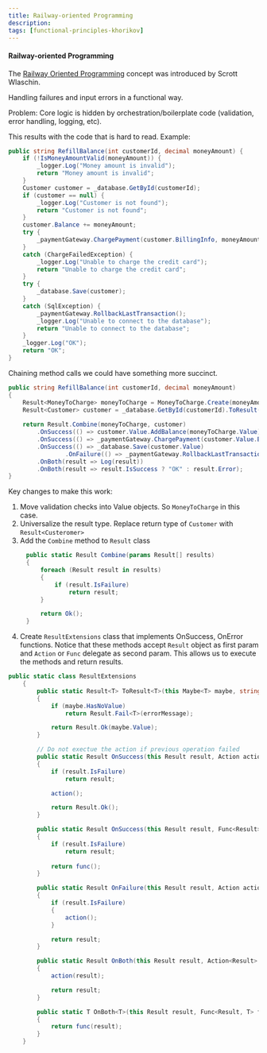 ```yaml
---
title: Railway-oriented Programming
description: 
tags: [functional-principles-khorikov]
---
```



#### Railway-oriented Programming

The [Railway Oriented Programming](https://vimeo.com/113707214) concept was introduced by Scrott Wlaschin.

Handling failures and input errors in a functional way. 


Problem: Core logic is hidden by orchestration/boilerplate code (validation, error handling, logging, etc).

This results with the code that is hard to read. Example:
```csharp
public string RefillBalance(int customerId, decimal moneyAmount) {
	if (!IsMoneyAmountValid(moneyAmount)) {
		_logger.Log("Money amount is invalid");
		return "Money amount is invalid";
	}
	Customer customer = _database.GetById(customerId);
	if (customer == null) {
		_logger.Log("Customer is not found");
		return "Customer is not found";
	}
	customer.Balance += moneyAmount;
	try {
		_paymentGateway.ChargePayment(customer.BillingInfo, moneyAmount);
	}
	catch (ChargeFailedException) {
		_logger.Log("Unable to charge the credit card");
		return "Unable to charge the credit card";
	}
	try {
		_database.Save(customer);
	}
	catch (SqlException) {
		_paymentGateway.RollbackLastTransaction();
		_logger.Log("Unable to connect to the database");
		return "Unable to connect to the database";
	}
	_logger.Log("OK");
	return "OK";
}
```

Chaining method calls we could have something more succinct.

```csharp
public string RefillBalance(int customerId, decimal moneyAmount)
{
	Result<MoneyToCharge> moneyToCharge = MoneyToCharge.Create(moneyAmount);
	Result<Customer> customer = _database.GetById(customerId).ToResult("Customer is not found");
	
	return Result.Combine(moneyToCharge, customer)
		.OnSuccess(() => customer.Value.AddBalance(moneyToCharge.Value))
		.OnSuccess(() => _paymentGateway.ChargePayment(customer.Value.BillingInfo, moneyToCharge.Value))
		.OnSuccess(() => _database.Save(customer.Value)
				.OnFailure(() => _paymentGateway.RollbackLastTransaction()))
		.OnBoth(result => Log(result))
		.OnBoth(result => result.IsSuccess ? "OK" : result.Error);
}
```

Key changes to make this work:

1. Move validation checks into Value objects. So `MoneyToCharge` in this case.
2. Universalize the result type. Replace return type of `Customer` with `Result<Custeromer>` 
3. Add the `Combine` method to `Result` class
```csharp
	 public static Result Combine(params Result[] results)
     {
         foreach (Result result in results)
         {
             if (result.IsFailure)
                 return result;
         }

         return Ok();
     }
```
4. Create `ResultExtensions` class that implements OnSuccess, OnError functions. Notice that these methods accept `Result` object as first param and `Action` or `Func` delegate as second param. This allows us to execute the methods and return results.
```csharp
public static class ResultExtensions
    {
        public static Result<T> ToResult<T>(this Maybe<T> maybe, string errorMessage) where T : class
        {
            if (maybe.HasNoValue)
                return Result.Fail<T>(errorMessage);

            return Result.Ok(maybe.Value);
        }

		// Do not exectue the action if previous operation failed
        public static Result OnSuccess(this Result result, Action action)
        {
            if (result.IsFailure)
                return result;

            action();

            return Result.Ok();
        }

        public static Result OnSuccess(this Result result, Func<Result> func)
        {
            if (result.IsFailure)
                return result;
            
            return func();
        }

        public static Result OnFailure(this Result result, Action action)
        {
            if (result.IsFailure)
            {
                action();
            }

            return result;
        }

        public static Result OnBoth(this Result result, Action<Result> action)
        {
            action(result);

            return result;
        }

        public static T OnBoth<T>(this Result result, Func<Result, T> func)
        {
            return func(result);
        }
    }
```




